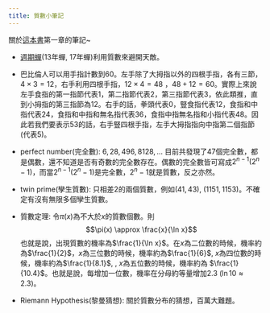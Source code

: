 ```yaml
---
title: 質數小筆記
---
```


關於[這本書](http://www.books.com.tw/exep/prod/booksfile.php?item=0010515714)第一章的筆記~

* [週期蟬](http://en.wikipedia.org/wiki/Periodical_cicadas)(13年蟬, 17年蟬)利用質數來避開天敵。

* 巴比倫人可以用手指計數到60。左手除了大拇指以外的四根手指，各有三節，$4 \times 3=12$，右手利用四根手指，$12 \times 4=48$ ，$48+12=60$。實際上來說左手食指的第一指節代表1，第二指節代表2，第三指節代表3，依此類推，直到小拇指的第三指節為12。右手的話，拳頭代表0，豎食指代表12，食指和中指代表24，食指和中指和無名指代表36，食指中指無名指和小指代表48。因此若我們要表示53的話，右手豎四根手指，左手大拇指指向中指第二個指節(代表5)。

* perfect number(完全數): $6, 28, 496, 8128, ...$ 目前共發現了47個完全數，都是偶數，還不知道是否有奇數的完全數存在。偶數的完全數皆可寫成$2^{n-1}(2^n-1)$，而當$2^{n-1}(2^n-1)$是完全數，$2^n-1$就是質數，反之亦然。

* twin prime(孿生質數): 只相差2的兩個質數，例如$(41, 43)$, $(1151, 1153)$。不確定有沒有無限多個孿生質數。

* 質數定理: 令$\pi(x)$為不大於$x$的質數個數。則
$$\pi(x) \approx \frac{x}{\ln x}$$也就是說，出現質數的機率為$\frac{1}{\ln x}$。在$x$為二位數的時候，機率約為$\frac{1}{2}$，$x$為三位數的時候，機率約為$\frac{1}{6}$, $x$為四位數的時候，機率約為$\frac{1}{8.1}$, , $x$為五位數的時候，機率約為
$\frac{1}{10.4}$。也就是說，每增加一位數，機率在分母約等量增加2.3 ($\ln 10 \approx 2.3$)。

* Riemann Hypothesis(黎曼猜想): 關於質數分布的猜想，百萬大難題。

